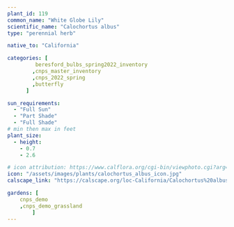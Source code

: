 ```yaml
---
plant_id: 119
common_name: "White Globe Lily"
scientific_name: "Calochortus albus"
type: "perennial herb"

native_to: "California"

categories: [
         beresford_bulbs_spring2022_inventory
        ,cnps_master_inventory
        ,cnps_2022_spring
        ,butterfly
      ]

sun_requirements:
  - "Full Sun"
  - "Part Shade"
  - "Full Shade"
# min then max in feet
plant_size:
  - height: 
    - 0.7
    - 2.6

# icon attribution: https://www.calflora.org/cgi-bin/viewphoto.cgi?arg=/app/up/entry/149/44860.jpg 
icon: "/assets/images/plants/calochortus_albus_icon.jpg" 
calscape_link: "https://calscape.org/loc-California/Calochortus%20albus%20(White%20Globe%20Lily)"

gardens: [ 
    cnps_demo
    ,cnps_demo_grassland
        ]
---
```

